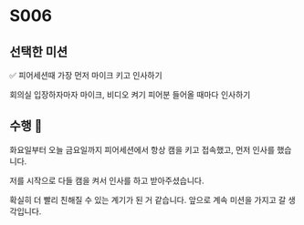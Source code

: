 # S006

## 선택한 미션

✅ 피어세션때 가장 먼저 마이크 키고 인사하기

회의실 입장하자마자 마이크, 비디오 켜기
피어분 들어올 때마다 인사하기

## 수행 🫡

화요일부터 오늘 금요일까지 피어세션에서 항상 캠을 키고 접속했고, 먼저 인사를 했습니다.

저를 시작으로 다들 캠을 켜서 인사를 하고 받아주셨습니다.

확실히 더 빨리 친해질 수 있는 계기가 된 거 같습니다. 앞으로 계속 미션을 가지고 갈 생각입니다.
